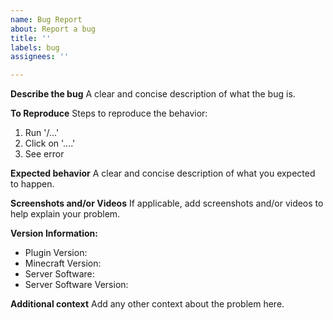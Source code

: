 ```yaml
---
name: Bug Report
about: Report a bug
title: ''
labels: bug
assignees: ''

---
```


**Describe the bug**
A clear and concise description of what the bug is.

**To Reproduce**
Steps to reproduce the behavior:
1. Run '/...'
2. Click on '....'
3. See error

**Expected behavior**
A clear and concise description of what you expected to happen.

**Screenshots and/or Videos**
If applicable, add screenshots and/or videos to help explain your problem.

**Version Information:**
- Plugin Version: 
- Minecraft Version: 
- Server Software: 
- Server Software Version: 

**Additional context**
Add any other context about the problem here.
